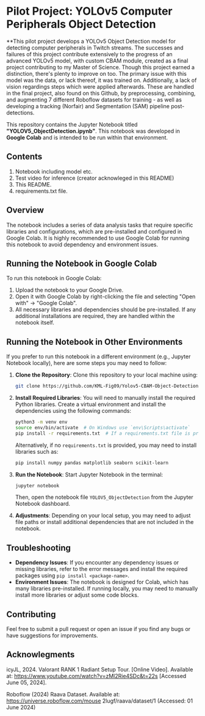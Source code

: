 # Pilot Project: YOLOv5 Computer Peripherals Object Detection

**This pilot project develops a YOLOv5 Object Detection model for detecting computer peripherals in Twitch streams. The successes and failures of this project contribute extensively to the progress of an advanced YOLOv5 model, with custom CBAM module, created as a final project contributing to my Master of Science. Though this project earned a distinction, there's plenty to improve on too. The primary issue with this model was the data, or lack thereof, it was trained on. Additionally, a lack of vision regardings steps which were applied afterwards. These are handled in the final project, also found on this Github, by preprocessing, combining, and augmenting 7 different Roboflow datasets for training - as well as developing a tracking (Norfair) and Segmentation (SAM) pipeline post-detections. 

This repository contains the Jupyter Notebook titled **"YOLOV5_ObjectDetection.ipynb"**. This notebook was developed in **Google Colab** and is intended to be run within that environment.

## Contents

1. Notebook including model etc.
2. Test video for inference (creator acknowleged in this README)
3. This README.
4. requirements.txt file.

## Overview

The notebook includes a series of data analysis tasks that require specific libraries and configurations, which are pre-installed and configured in Google Colab. It is highly recommended to use Google Colab for running this notebook to avoid dependency and environment issues.

## Running the Notebook in Google Colab

To run this notebook in Google Colab:

1. Upload the notebook to your Google Drive.
2. Open it with Google Colab by right-clicking the file and selecting "Open with" -> "Google Colab".
3. All necessary libraries and dependencies should be pre-installed. If any additional installations are required, they are handled within the notebook itself.

## Running the Notebook in Other Environments

If you prefer to run this notebook in a different environment (e.g., Jupyter Notebook locally), here are some steps you may need to follow:

1. **Clone the Repository**: Clone this repository to your local machine using:
    ```sh
    git clone https://github.com/KML-Fig09/Yolov5-CBAM-Object-Detection.git
    ```

2. **Install Required Libraries**: You will need to manually install the required Python libraries. Create a virtual environment and install the dependencies using the following commands:
    ```sh
    python3 -m venv env
    source env/bin/activate  # On Windows use `env\Scripts\activate`
    pip install -r requirements.txt  # If a requirements.txt file is provided
    ```
    Alternatively, if no `requirements.txt` is provided, you may need to install libraries such as:
    ```sh
    pip install numpy pandas matplotlib seaborn scikit-learn
    ```

3. **Run the Notebook**: Start Jupyter Notebook in the terminal:
    ```sh
    jupyter notebook
    ```
    Then, open the notebook file `YOLOV5_ObjectDetection` from the Jupyter Notebook dashboard.

4. **Adjustments**: Depending on your local setup, you may need to adjust file paths or install additional dependencies that are not included in the notebook.

## Troubleshooting

- **Dependency Issues**: If you encounter any dependency issues or missing libraries, refer to the error messages and install the required packages using `pip install <package-name>`.
- **Environment Issues**: The notebook is designed for Colab, which has many libraries pre-installed. If running locally, you may need to manually install more libraries or adjust some code blocks.

## Contributing

Feel free to submit a pull request or open an issue if you find any bugs or have suggestions for improvements.

## Acknowlegments 

icyJL, 2024. Valorant RANK 1 Radiant Setup Tour. [Online Video]. Available at: 
https://www.youtube.com/watch?v=zMl2Rie4SDc&t=22s [Accessed June 05, 2024]. 

Roboflow (2024) Raava Dataset. Available at: https://universe.roboflow.com/mouse
2lugf/raava/dataset/1 (Accessed: 01 June 2024) 
